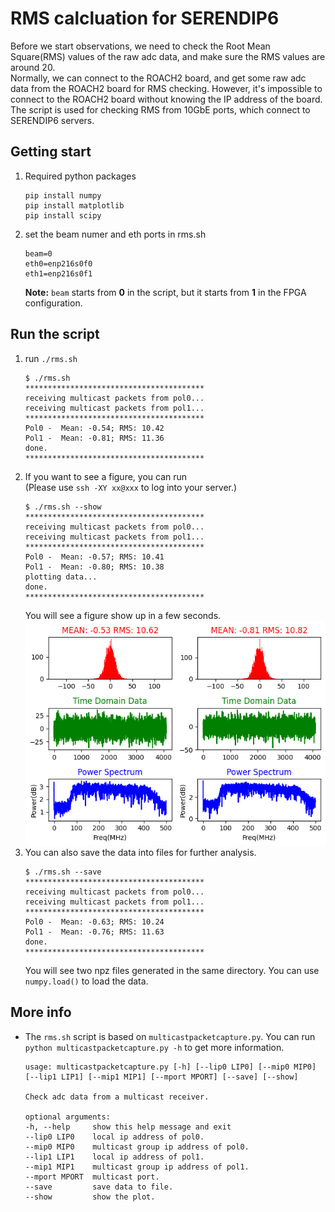 # RMS calcluation for SERENDIP6
Before we start observations, we need to check the Root Mean Square(RMS) values of the raw adc data, and make sure the RMS values are around 20.  
Normally, we can connect to the ROACH2 board, and get some raw adc data from the ROACH2 board for RMS checking. However, it's impossible to connect to the ROACH2 board without knowing the IP address of the board.  
The script is used for checking RMS from 10GbE ports, which connect to SERENDIP6 servers.
## Getting start
1. Required python packages
    ```
    pip install numpy
    pip install matplotlib
    pip install scipy
    ```
2. set the beam numer and eth ports in rms.sh
    ```
    beam=0
    eth0=enp216s0f0
    eth1=enp216s0f1
    ```
    **Note:** `beam` starts from **0** in the script, but it starts from **1** in the FPGA configuration.
## Run the script
1. run `./rms.sh`
    ```
    $ ./rms.sh 
    ****************************************
    receiving multicast packets from pol0...
    receiving multicast packets from pol1...
    ****************************************
    Pol0 -  Mean: -0.54; RMS: 10.42
    Pol1 -  Mean: -0.81; RMS: 11.36
    done.
    ****************************************
    ```
2. If you want to see a figure, you can run  
    (Please use `ssh -XY xx@xxx` to log into your server.)
    ```
    $ ./rms.sh --show
    ****************************************
    receiving multicast packets from pol0...
    receiving multicast packets from pol1...
    ****************************************
    Pol0 -  Mean: -0.57; RMS: 10.41
    Pol1 -  Mean: -0.80; RMS: 10.38
    plotting data...
    done.
    ****************************************
    ```
    You will see a figure show up in a few seconds.![fig](figures/rms.png)
3. You can also save the data into files for further analysis.
    ```
    $ ./rms.sh --save
    ****************************************
    receiving multicast packets from pol0...
    receiving multicast packets from pol1...
    ****************************************
    Pol0 -  Mean: -0.63; RMS: 10.24
    Pol1 -  Mean: -0.76; RMS: 11.63
    done.
    ****************************************
    ```
    You will see two npz files generated in the same directory. You can use `numpy.load()` to load the data.
## More info
* The `rms.sh` script is based on `multicastpacketcapture.py`. You can run `python multicastpacketcapture.py -h` to get more information.
    ```
    usage: multicastpacketcapture.py [-h] [--lip0 LIP0] [--mip0 MIP0] [--lip1 LIP1] [--mip1 MIP1] [--mport MPORT] [--save] [--show]

    Check adc data from a multicast receiver.

    optional arguments:
    -h, --help     show this help message and exit
    --lip0 LIP0    local ip address of pol0.
    --mip0 MIP0    multicast group ip address of pol0.
    --lip1 LIP1    local ip address of pol1.
    --mip1 MIP1    multicast group ip address of pol1.
    --mport MPORT  multicast port.
    --save         save data to file.
    --show         show the plot.
    ```